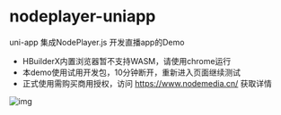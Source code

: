 # nodeplayer-uniapp
uni-app 集成NodePlayer.js 开发直播app的Demo  

* HBuilderX内置浏览器暂不支持WASM，请使用chrome运行
* 本demo使用试用开发包，10分钟断开，重新进入页面继续测试
* 正式使用需购买商用授权，访问 https://www.nodemedia.cn/ 获取详情

![img](https://cdn.nodemedia.cn/img/nodeplayer-uniapp.gif)
